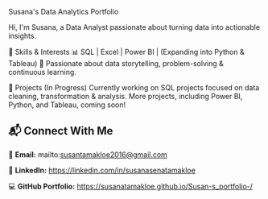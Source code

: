 Susana's Data Analytics Portfolio

Hi, I'm Susana, a Data Analyst passionate about turning data into actionable insights.

🔧 Skills & Interests
📊 SQL | Excel | Power BI | (Expanding into Python & Tableau)
📌 Passionate about data storytelling, problem-solving & continuous learning.

📂 Projects (In Progress)
Currently working on SQL projects focused on data cleaning, transformation & analysis. More projects, including Power BI, Python, and Tableau, coming soon!

## 📬 Connect With Me  
📧 **Email:** mailto:susantamakloe2016@gmail.com

🔗 **LinkedIn:**      https://linkedin.com/in/susanasenatamakloe 

💻 **GitHub Portfolio:** https://susanatamakloe.github.io/Susan-s_portfolio-/



